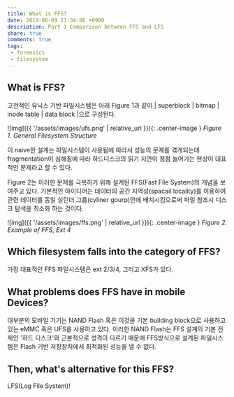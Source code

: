 ```yaml
---
title: What is FFS?
date: 2019-06-09 21:34:06 +0900
description: Part 1 Comparison between FFS and LFS
share: true
comments: true
tags:
 - forensics
 - filesystem
---
```


## What is FFS?

고전적인 유닉스 기반 파일시스템은 아래 Figure 1과 같이 \| superblock \| bitmap \| inode table \| data block \|으로 구성된다.

![img]({{ '/assets/images/ufs.png' | relative_url }}){: .center-image } *Figure 1. General Filesystem Structure*

이 naive한 설계는 파일시스템이 사용됨에 따라서 성능의 문제를 겪게되는데 fragmentation이 심해짐에 따라 하드디스크의 
읽기 지연이 점점 늘어가는 현상이 대표적인 문제라고 할 수 있다.

Figure 2는 이러한 문제를 극복하기 위해 설계된 FFS(Fast File System)의 개념을 보여주고 있다. 기본적인 아이디어는 데이터의 공간 지역성(spacail locality)를 이용하여 관련 데이터를 동일 실린더 그룹(cyliner gourp)안에 배치시킴으로써 파일 참조시 디스크 탐색을 최소화 하는 것이다.

![img]({{ '/assets/images/ffs.png' | relative_url }}){: .center-image } *Figure 2. Example of FFS, Ext 4*

## Which filesystem falls into the category of FFS?

가장 대표적인 FFS 파일시스템은 ext 2/3/4, 그리고 XFS가 있다.

## What problems does FFS have in mobile Devices?

대부분의 모바일 기기는 NAND Flash 혹은 이것을 기본 building block으로 사용하고 있는 eMMC 혹은 UFS를 사용하고 있다.
이러한 NAND Flash는 FFS 설계의 기본 전제인 '하드 디스크'와 근본적으로 성격이 다르기 때문에 FFS방식으로 설계된 파일시스템은 Flash 기반 저장장치에서 
최적화된 성능을 낼 수 없다.

## Then, what's alternative for this FFS?

LFS(Log File System)!

